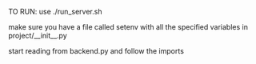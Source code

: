 TO RUN: use ./run_server.sh

make sure you have a file called setenv with all the specified variables in project/\_\_init\_\_.py

start reading from backend.py and follow the imports